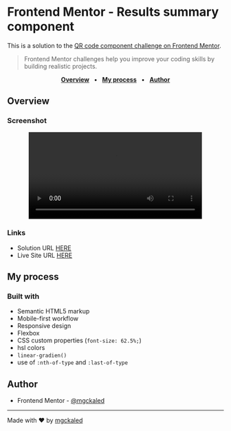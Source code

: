 <!-- markdownlint-disable MD033 -->

# Frontend Mentor - Results summary component

This is a solution to the [QR code component challenge on Frontend Mentor](https://www.frontendmentor.io/challenges/results-summary-component-CE_K6s0maV).

> Frontend Mentor challenges help you improve your coding skills by building realistic projects.

<div align="center">

[**Overview**](#overview) &nbsp;&nbsp;**•**&nbsp;&nbsp;
[**My process**](#my-process) &nbsp;&nbsp;**•**&nbsp;&nbsp;
[**Author**](#author)

</div>

## Overview

### Screenshot

<div align="center">
  <video width="80%" controls>
    <source src="./.github/assets/screenshot.mp4" type="video/mp4">
  </video>
</div>

### Links

- Solution URL [HERE](https://github.com/mgckaled/frontend-mentor-challenges/tree/main/results-summary-component/template)
- Live Site URL [HERE](https://mgckaled.github.io/frontend-mentor-challenges/results-summary-component/template/)

## My process

### Built with

- Semantic HTML5 markup
- Mobile-first workflow
- Responsive design
- Flexbox
- CSS custom properties (`font-size: 62.5%;`)
- hsl colors
- `linear-gradien()`
- use of `:nth-of-type` and `:last-of-type`

## Author

- Frontend Mentor - [@mgckaled](https://www.frontendmentor.io/profile/mgckaled)

---

Made with ❤️ by [mgckaled](https://github.com/mgckaled)
